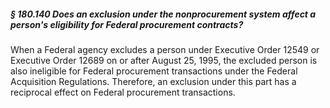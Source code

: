 ##### § 180.140 Does an exclusion under the nonprocurement system affect a person's eligibility for Federal procurement contracts? #####

When a Federal agency excludes a person under Executive Order 12549 or Executive Order 12689 on or after August 25, 1995, the excluded person is also ineligible for Federal procurement transactions under the Federal Acquisition Regulations. Therefore, an exclusion under this part has a reciprocal effect on Federal procurement transactions.